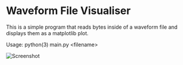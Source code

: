 # Waveform File Visualiser

This is a simple program that reads bytes inside of a waveform file and displays
them as a matplotlib plot.

Usage: python(3) main.py \<filename>

![Screenshot](https://i.imgur.com/f279XgT.jpeg)
